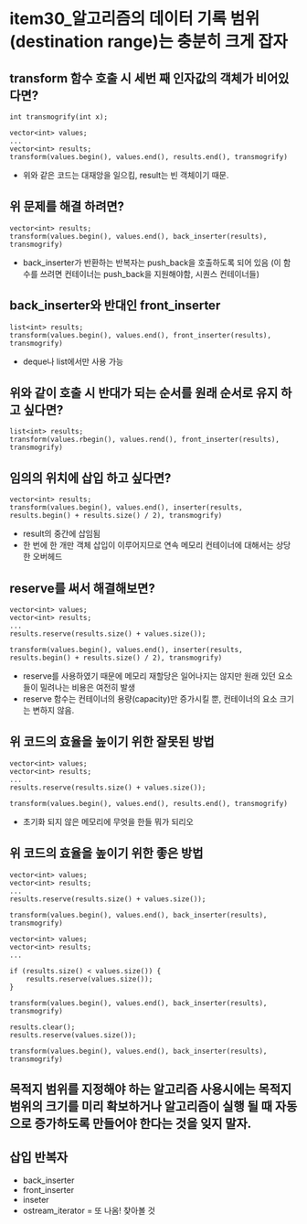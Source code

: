 # item30_알고리즘의 데이터 기록 범위(destination range)는 충분히 크게 잡자

## transform 함수 호출 시 세번 째 인자값의 객체가 비어있다면?
```
int transmogrify(int x);

vector<int> values;
...
vector<int> results;
transform(values.begin(), values.end(), results.end(), transmogrify)
```
* 위와 같은 코드는 대재앙을 일으킴, result는 빈 객체이기 때문.

## 위 문제를 해결 하려면?
```
vector<int> results;
transform(values.begin(), values.end(), back_inserter(results), transmogrify)
```
* back_inserter가 반환하는 반복자는 push_back을 호출하도록 되어 있음
  (이 함수를 쓰려면 컨테이너는 push_back을 지원해야함, 시퀀스 컨테이너들)

## back_inserter와 반대인 front_inserter
```
list<int> results;
transform(values.begin(), values.end(), front_inserter(results), transmogrify)
```
* deque나 list에서만 사용 가능

## 위와 같이 호출 시 반대가 되는 순서를 원래 순서로 유지 하고 싶다면?
```
list<int> results;
transform(values.rbegin(), values.rend(), front_inserter(results), transmogrify)
```

## 임의의 위치에 삽입 하고 싶다면?
```
vector<int> results;
transform(values.begin(), values.end(), inserter(results, results.begin() + results.size() / 2), transmogrify)
```
* result의 중간에 삽임됨
* 한 번에 한 개만 객체 삽입이 이루어지므로 연속 메모리 컨테이너에 대해서는 상당한 오버헤드

## reserve를 써서 해결해보면?
```
vector<int> values;
vector<int> results;
...
results.reserve(results.size() + values.size());

transform(values.begin(), values.end(), inserter(results, results.begin() + results.size() / 2), transmogrify)
```
* reserve를 사용하였기 때문에 메모리 재할당은 일어나지는 않지만 원래 있던 요소들이 밀려나는 비용은 여전히 발생
* reserve 함수는 컨테이너의 용량(capacity)만 증가시킬 뿐, 컨테이너의 요소 크기는 변하지 않음.

## 위 코드의 효율을 높이기 위한 잘못된 방법
```
vector<int> values;
vector<int> results;
...
results.reserve(results.size() + values.size());

transform(values.begin(), values.end(), results.end(), transmogrify)
```
* 초기화 되지 않은 메모리에 무엇을 한들 뭐가 되리오

## 위 코드의 효율을 높이기 위한 좋은 방법
```
vector<int> values;
vector<int> results;
...
results.reserve(results.size() + values.size());

transform(values.begin(), values.end(), back_inserter(results), transmogrify)
```

```
vector<int> values;
vector<int> results;
...

if (results.size() < values.size()) {
    results.reserve(values.size());    
}

transform(values.begin(), values.end(), back_inserter(results), transmogrify)
```

```
results.clear();
results.reserve(values.size());

transform(values.begin(), values.end(), back_inserter(results), transmogrify)
```

## 목적지 범위를 지정해야 하는 알고리즘 사용시에는 목적지 범위의 크기를 미리 확보하거나  알고리즘이 실행 될 때 자동으로 증가하도록 만들어야 한다는 것을 잊지 말자.

## 삽입 반복자
* back_inserter
* front_inserter
* inseter
* ostream_iterator = 또 나옴! 찾아볼 것
